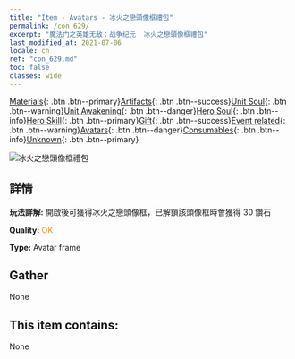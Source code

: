 ```yaml
---
title: "Item - Avatars - 冰火之戀頭像框禮包"
permalink: /con_629/
excerpt: "魔法门之英雄无敌：战争纪元  冰火之戀頭像框禮包"
last_modified_at: 2021-07-06
locale: cn
ref: "con_629.md"
toc: false
classes: wide
---
```

 [Materials](/ItemsCN/){: .btn .btn--primary}[Artifacts](/ItemsCN/Artifacts/){: .btn .btn--success}[Unit Soul](/ItemsCN/UnitSoul/){: .btn .btn--warning}[Unit Awakening](/ItemsCN/UnitAwakening/){: .btn .btn--danger}[Hero Soul](/ItemsCN/HeroSoul/){: .btn .btn--info}[Hero Skill](/ItemsCN/HeroSkill/){: .btn .btn--primary}[Gift](/ItemsCN/Gift/){: .btn .btn--success}[Event related](/ItemsCN/Events/){: .btn .btn--warning}[Avatars](/ItemsCN/Avatars/){: .btn .btn--danger}[Consumables](/ItemsCN/Consumables/){: .btn .btn--info}[Unknown](/ItemsCN/Unknown/){: .btn .btn--primary}

 ![冰火之戀頭像框禮包](/images/t/i_907003.png)

## 詳情
 **玩法詳解:** 開啟後可獲得冰火之戀頭像框，已解鎖該頭像框時會獲得 30 鑽石

 **Quality:** <span style="color: #FF8C00">OK</span>

 **Type:** Avatar frame

## Gather

  None

## This item contains:

  None

